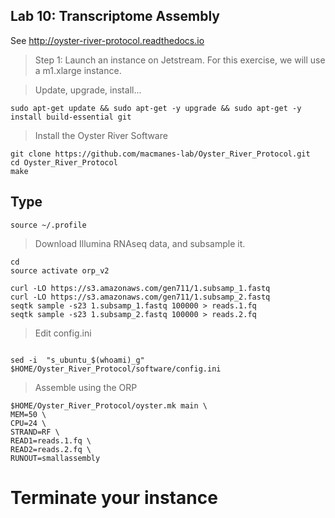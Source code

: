 Lab 10: Transcriptome Assembly
--

See http://oyster-river-protocol.readthedocs.io

> Step 1: Launch an instance on Jetstream. For this exercise, we will use a m1.xlarge instance.

> Update, upgrade, install...

```
sudo apt-get update && sudo apt-get -y upgrade && sudo apt-get -y install build-essential git
```

> Install the Oyster River Software

```
git clone https://github.com/macmanes-lab/Oyster_River_Protocol.git
cd Oyster_River_Protocol
make
```
## Type

```
source ~/.profile
```

> Download Illumina RNAseq data, and subsample it.

```
cd
source activate orp_v2

curl -LO https://s3.amazonaws.com/gen711/1.subsamp_1.fastq
curl -LO https://s3.amazonaws.com/gen711/1.subsamp_2.fastq
seqtk sample -s23 1.subsamp_1.fastq 100000 > reads.1.fq
seqtk sample -s23 1.subsamp_2.fastq 100000 > reads.2.fq
```

> Edit config.ini

```

sed -i  "s_ubuntu_$(whoami)_g" $HOME/Oyster_River_Protocol/software/config.ini
```

> Assemble using the ORP

```
$HOME/Oyster_River_Protocol/oyster.mk main \
MEM=50 \
CPU=24 \
STRAND=RF \
READ1=reads.1.fq \
READ2=reads.2.fq \
RUNOUT=smallassembly
 ```
# Terminate your instance

